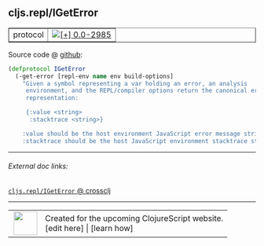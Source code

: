 ## cljs.repl/IGetError



 <table border="1">
<tr>
<td>protocol</td>
<td><a href="https://github.com/cljsinfo/cljs-api-docs/tree/0.0-2985"><img valign="middle" alt="[+] 0.0-2985" title="Added in 0.0-2985" src="https://img.shields.io/badge/+-0.0--2985-lightgrey.svg"></a> </td>
</tr>
</table>









Source code @ [github](https://github.com/clojure/clojurescript/blob/r3191/src/clj/cljs/repl.clj#L122-L132):

```clj
(defprotocol IGetError
  (-get-error [repl-env name env build-options]
    "Given a symbol representing a var holding an error, an analysis
     environment, and the REPL/compiler options return the canonical error
     representation:

     {:value <string>
      :stacktrace <string>}

    :value should be the host environment JavaScript error message string.
    :stacktrace should be the host JavaScript environment stacktrace string."))
```

<!--
Repo - tag - source tree - lines:

 <pre>
clojurescript @ r3191
└── src
    └── clj
        └── cljs
            └── <ins>[repl.clj:122-132](https://github.com/clojure/clojurescript/blob/r3191/src/clj/cljs/repl.clj#L122-L132)</ins>
</pre>

-->

---



###### External doc links:

[`cljs.repl/IGetError` @ crossclj](http://crossclj.info/fun/cljs.repl/IGetError.html)<br>

---

 <table>
<tr><td>
<img valign="middle" align="right" width="48px" src="http://i.imgur.com/Hi20huC.png">
</td><td>
Created for the upcoming ClojureScript website.<br>
[edit here] | [learn how]
</td></tr></table>

[edit here]:https://github.com/cljsinfo/cljs-api-docs/blob/master/cljsdoc/cljs.repl_IGetError.cljsdoc
[learn how]:https://github.com/cljsinfo/cljs-api-docs/wiki/cljsdoc-files

<!--

This information was too distracting to show to readers, but I'll leave it
commented here since it is helpful to:

- pretty-print the data used to generate this document
- and show how to retrieve that data



The API data for this symbol:

```clj
{:ns "cljs.repl",
 :name "IGetError",
 :type "protocol",
 :full-name-encode "cljs.repl_IGetError",
 :source {:code "(defprotocol IGetError\n  (-get-error [repl-env name env build-options]\n    \"Given a symbol representing a var holding an error, an analysis\n     environment, and the REPL/compiler options return the canonical error\n     representation:\n\n     {:value <string>\n      :stacktrace <string>}\n\n    :value should be the host environment JavaScript error message string.\n    :stacktrace should be the host JavaScript environment stacktrace string.\"))",
          :title "Source code",
          :repo "clojurescript",
          :tag "r3191",
          :filename "src/clj/cljs/repl.clj",
          :lines [122 132]},
 :methods [{:name "-get-error",
            :signature ["[repl-env name env build-options]"],
            :docstring "Given a symbol representing a var holding an error, an analysis\n     environment, and the REPL/compiler options return the canonical error\n     representation:\n\n     {:value <string>\n      :stacktrace <string>}\n\n    :value should be the host environment JavaScript error message string.\n    :stacktrace should be the host JavaScript environment stacktrace string."}],
 :full-name "cljs.repl/IGetError",
 :history [["+" "0.0-2985"]]}

```

Retrieve the API data for this symbol:

```clj
;; from Clojure REPL
(require '[clojure.edn :as edn])
(-> (slurp "https://raw.githubusercontent.com/cljsinfo/cljs-api-docs/catalog/cljs-api.edn")
    (edn/read-string)
    (get-in [:symbols "cljs.repl/IGetError"]))
```

-->
